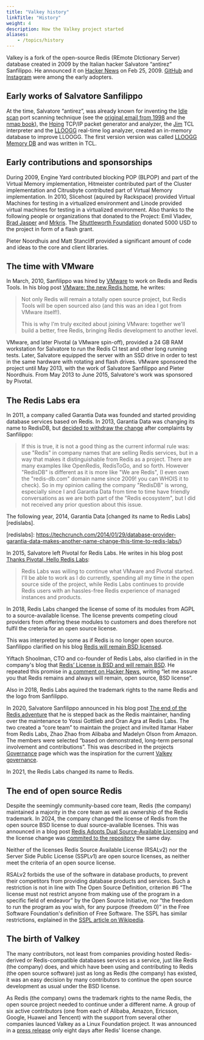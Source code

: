 ```yaml
---
title: "Valkey history"
linkTitle: "History"
weight: 4
description: How the Valkey project started
aliases:
    - /topics/history
---
```


Valkey is a fork of the open-source Redis (REmote DIctionary Server) database
created in 2009 by the Italian hacker Salvatore “antirez” Sanfilippo. He
announced it on [Hacker News][hn] on Feb 25, 2009. [GitHub][gh] and
[Instagram][insta] were among the early adopters.

[hn]: https://news.ycombinator.com/item?id=494649
[gh]: https://github.blog/2009-11-03-introducing-resque/
[insta]: https://instagram-engineering.com/storing-hundreds-of-millions-of-simple-key-value-pairs-in-redis-1091ae80f74c

Early works of Salvatore Sanfilippo
-----------------------------------

At the time, Salvatore “antirez”, was already known for inventing the [Idle
scan][idle-scan-wp] port scanning technique (see the [original email from
1998][idle-scan-email] and the [nmap book][idle-scan-nmap]), the [Hping][hping]
TCP/IP packet generator and analyzer, the [Jim] TCL interpreter and the
[LLOOGG][lloogg] real-time log analyzer, created an in-memory database to
improve LLOOGG. The first version version was called [LLOOGG Memory DB][lmdb]
and was written in TCL.

[idle-scan-email]: https://seclists.org/bugtraq/1998/Dec/79
[idle-scan-nmap]: https://nmap.org/book/idlescan.html
[idle-scan-wp]: https://seclists.org/bugtraq/1998/Dec/79
[hping]: https://en.wikipedia.org/wiki/Hping
[jim]: https://jim.tcl-lang.org/index.html/doc/www/www/about/
[lloogg]: https://github.com/antirez/lloogg/blob/master/README.md
[lmdb]: https://gist.github.com/antirez/6ca04dd191bdb82aad9fb241013e88a8

Early contributions and sponsorships
------------------------------------

During 2009, Engine Yard contributed blocking POP (BLPOP) and part of the
Virtual Memory implementation, Hitmeister contributed part of the Cluster
implementation and Citrusbyte contributed part of Virtual Memory implementation.
In 2010, Slicehost (aquired by Rackspace) provided Virtual Machines for testing
in a virtualized environment and Linode provided virtual machines for testing in
a virtualized environment. Also thanks to the following people or organizations
that donated to the Project: Emil Vladev, [Brad Jasper](https://bradjasper.com/)
and [Mrkris](http://mrkris.com/). The [Shuttleworth
Foundation](https://en.wikipedia.org/wiki/Shuttleworth_Foundation) donated 5000
USD to the project in form of a flash grant.

Pieter Noordhuis and Matt Stancliff provided a significant amount of code and
ideas to the core and client libraries.

The time with VMware
--------------------

In March, 2010, Sanfilippo was hired by [VMware](http://vmware.com) to work on
Redis and Redis Tools. In his blog post [VMware: the new Redis
home][antirez-vmware], he writes:

[antirez-vmware]: http://oldblog.antirez.com/post/vmware-the-new-redis-home.html

> Not only Redis will remain a totally open source project, but Redis Tools will
> be open sourced also (and this was an idea I got from VMware itself!).
>
> This is why I'm truly excited about joining VMware: together we'll build a
> better, free Redis, bringing Redis development to another level.

VMware, and later Pivotal (a VMware spin-off), provided a 24 GB RAM workstation
for Salvatore to run the Redis CI test and other long running tests. Later,
Salvatore equipped the server with an SSD drive in order to test in the same
hardware with rotating and flash drives. VMware sponsored the project until May
2013, with the work of Salvatore Sanfilippo and Pieter Noordhuis. From May 2013
to June 2015, Salvatore's work was sponsored by Pivotal.

The Redis Labs era
------------------

In 2011, a company called Garantia Data was founded and started providing
database services based on Redis. In 2013, Garantia Data was changing its name
to RedisDB, but [decided to withdraw the change][redisdb] after complaints by
Sanfilippo:

[redisdb]: https://techcrunch.com/2014/01/29/database-provider-garantia-data-makes-another-name-change-this-time-to-redis-labs/

> If this is true, it is not a good thing as the current informal rule was: use
> "Redis" in company names that are selling Redis services, but in a way that
> makes it distinguishable from Redis as a project. There are many examples like
> OpenRedis, RedisToGo, and so forth. However "RedisDB" is different as it is
> more like "We are Redis", (I even own the "redis-db.com" domain name since
> 2009! you can WHOIS it to check). So in my opinion calling the company
> "RedisDB" is wrong, especially since I and Garantia Data from time to time
> have friendly conversations as we are both part of the "Redis ecosystem", but
> I did not received any prior question about this issue.

The following year, 2014, Garantia Data [changed its name to Redis Labs][redislabs].

[redislabs]: https://techcrunch.com/2014/01/29/database-provider-garantia-data-makes-another-name-change-this-time-to-redis-labs/)

In 2015, Salvatore left Pivotal for Redis Labs. He writes in his blog post
[Thanks Pivotal, Hello Redis Labs](http://antirez.com/news/91):

> Redis Labs was willing to continue what VMware and Pivotal started. I'll be
> able to work as I do currently, spending all my time in the open source side
> of the project, while Redis Labs continues to provide Redis users with an
> hassles-free Redis experience of managed instances and products.

In 2018, Redis Labs changed the license of some of its modules from AGPL to a
source-available license. The license prevents competing cloud providers from
offering these modules to customers and does therefore not fulfil the creteria
for an open source license.

This was interpreted by some as if Redis is no longer open source. Sanfilippo
clarified on his blog [Redis will remain BSD licensed][antirez-remain-bsd].

Yiftach Shoolman, CTO and co-founder of Redis Labs, also clarified in in the
company's blog that [Redis’ License is BSD and will remain
BSD][will-remain-bsd]. He repeated this promise in [a comment on Hacker
News][hn-always-bsd], writing “let me assure you that Redis remains and always
will remain, open source, BSD license”.

[antirez-remain-bsd]: http://antirez.com/news/120
[will-remain-bsd]: https://redis.io/blog/redis-license-bsd-will-remain-bsd/
[hn-always-bsd]: https://news.ycombinator.com/item?id=17819392

Also in 2018, Redis Labs aquired the trademark rights to the name Redis and the
logo from Sanfilippo.

In 2020, Salvatore Sanfilippo announced in his blog post [The end of the Redis
adventure](http://antirez.com/news/133) that he is stepped back as the Redis
maintainer, handing over the maintenance to Yossi Gottlieb and Oran Agra at
Redis Labs. The two created a “core team” to maintain the project and invited
Itamar Haber from Redis Labs, Zhao Zhao from Alibaba and Madelyn Olson from
Amazon. The members were selected “based on demonstrated, long-term personal
involvement and contributions”. This was described in the projects
[Governance][governance-2020] page which was the inspiration for the current
[Valkey governance](valkey-governance).

[governance-2020]: https://web.archive.org/web/20200709170526/https://redis.io/topics/governance
[valkey-governance]: https://github.com/valkey-io/valkey/blob/unstable/GOVERNANCE.md

In 2021, the Redis Labs changed its name to Redis.

The end of open source Redis
----------------------------

Despite the seemingly community-based core team, Redis (the company) maintained
a majority in the core team as well as ownership of the Redis trademark. In
2024, the company changed the license of Redis from the open source BSD license
to dual source-available licenses. This was announced in a blog post [Redis
Adopts Dual Source-Available Licensing][redis-source-avail] and the license
change was [commited to the repository][change-license-pr] the same day.

[redis-source-avail]: https://redis.io/blog/redis-adopts-dual-source-available-licensing/
[change-license-pr]: https://github.com/redis/redis/pull/13157

Neither of the licenses Redis Source Available License (RSALv2) nor the Server
Side Public License (SSPLv1) are open source licenses, as neither meet the
criteria of an open source license.

RSALv2 forbids the use of the software in database products, to prevent their
competitors from providing database products and services. Such a restriction is
not in line with The Open Source Definition, criterion #6 “The license must not
restrict anyone from making use of the program in a specific field of endeavor”
by the Open Source Initiative, nor “the freedom to run the program as you wish,
for any purpose (freedom 0)” in the Free Software Foundation's definition of
Free Software. The SSPL has similar restrictions, explained in the [SSPL article
on Wikipedia][sspl].

[sspl]: https://en.wikipedia.org/wiki/Server_Side_Public_License

The birth of Valkey
-------------------

The many contributors, not least from companies providing hosted Redis-derived
or Redis-compatible databases services as a service, just like Redis (the
company) does, and which have been using and contributing to Redis (the open
source software) just as long as Redis (the company) has existed, it was an easy
decision by many contributors to continue the open source development as usual
under the BSD license.

As Redis (the company) owns the trademark rights to the name Redis, the open
source project needed to continue under a different name. A group of six active
contributors (one from each of Alibaba, Amazon, Ericsson, Google, Huawei and
Tencent) with the support from several other companies launced Valkey as a Linux
Foundation project. It was announced in a [press release][lf-launch] only eight
days after Redis' license change.

[lf-launch]: https://www.linuxfoundation.org/press/linux-foundation-launches-open-source-valkey-community
